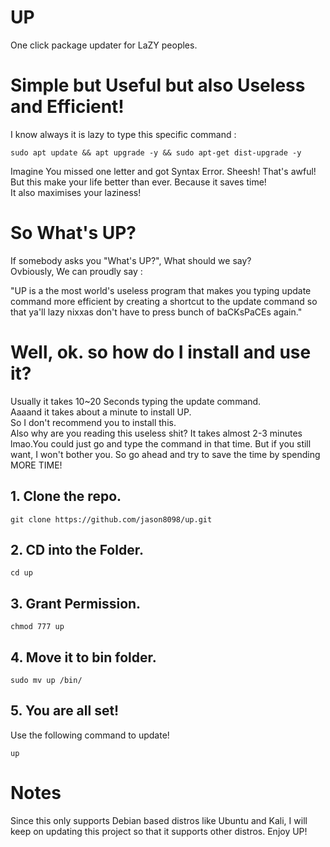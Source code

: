 # UP
One click package updater for LaZY peoples.

# Simple but Useful but also Useless and Efficient!
I know always it is lazy to type this specific command :

    sudo apt update && apt upgrade -y && sudo apt-get dist-upgrade -y

Imagine You missed one letter and got Syntax Error. Sheesh! That's awful!
<br>But this make your life better than ever. Because it saves time!
<br>It also maximises your laziness!

# So What's UP?
If somebody asks you "What's UP?", What should we say?<br>
Ovbiously, We can proudly say : 

"UP is a the most world's useless program that makes you typing update command more efficient by creating a shortcut to the update command so that ya'll lazy nixxas don't have to press bunch of baCKsPaCEs again."

# Well, ok. so how do I install and use it?
Usually it takes 10~20 Seconds typing the update command. <br>
Aaaand it takes about a minute to install UP. <br>
So I don't recommend you to install this. <br>
Also why are you reading this useless shit? It takes almost 2-3 minutes lmao.You could just go and type the command in that time.
But if you still want, I won't bother you. So go ahead and try to save the time by spending MORE TIME!

## 1. Clone the repo.

    git clone https://github.com/jason8098/up.git

## 2. CD into the Folder.

    cd up

## 3. Grant Permission.

    chmod 777 up

## 4. Move it to bin folder.

    sudo mv up /bin/

## 5. You are all set!
Use the following command to update!

    up

# Notes

Since this only supports Debian based distros like Ubuntu and Kali, I will keep on updating this project so that it supports other distros.
Enjoy UP!
